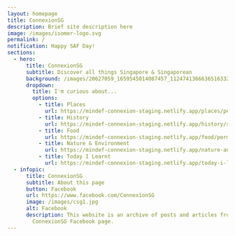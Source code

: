 ```yaml
---
layout: homepage
title: ConnexionSG
description: Brief site description here
image: /images/isomer-logo.svg
permalink: /
notification: Happy SAF Day!
sections:
  - hero:
      title: ConnexionSG
      subtitle: Discover all things Singapore & Singaporean
      background: /images/20627059_1659545014087457_1124741366636516332_o.jpg
      dropdown:
        title: I'm curious about...
        options:
          - title: Places
            url: https://mindef-connexion-staging.netlify.app/places/permalink
          - title: History
            url: https://mindef-connexion-staging.netlify.app/history/shipwreck/permalink
          - title: Food
            url: https://mindef-connexion-staging.netlify.app/food/permalink
          - title: Nature & Environment
            url: https://mindef-connexion-staging.netlify.app/nature-and-environment/permalink
          - title: Today I Learnt
            url: https://mindef-connexion-staging.netlify.app/today-i-learnt/permalink
  - infopic:
      title: ConnexionSG
      subtitle: About this page
      button: Facebook
      url: https://www.facebook.com/ConnexionSG
      image: /images/csg1.jpg
      alt: Facebook
      description: This website is an archive of posts and articles from the
        ConnexionSG Facebook page.
---
```

